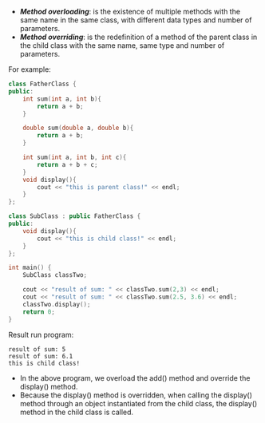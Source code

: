 - ***Method overloading***: is the existence of multiple methods with the same name in the same class, with different data types and number of parameters. 
- ***Method overriding***: is the redefinition of a method of the parent class in the child class with the same name, same type and number of parameters.

For example:
```cpp
class FatherClass {
public:
	int sum(int a, int b){
		return a + b;
	}

	double sum(double a, double b){
		return a + b;
	}

	int sum(int a, int b, int c){
		return a + b + c;
	}
	void display(){
		cout << "this is parent class!" << endl;
	}
};

class SubClass : public FatherClass {
public:
	void display(){
		cout << "this is child class!" << endl;
	} 
};

int main() {
	SubClass classTwo;

	cout << "result of sum: " << classTwo.sum(2,3) << endl;
	cout << "result of sum: " << classTwo.sum(2.5, 3.6) << endl;
	classTwo.display();
	return 0;
}
```
Result run program:
```
result of sum: 5
result of sum: 6.1
this is child class!
```
- In the above program, we overload the add() method and override the display() method.
- Because the display() method is overridden, when calling the display() method through an object instantiated from the child class, the display() method in the child class is called.

